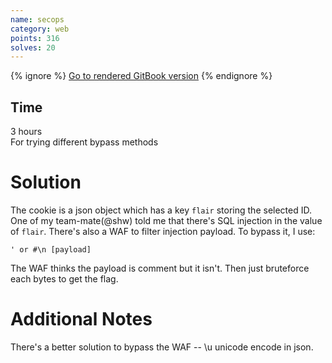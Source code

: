 ```yaml
---
name: secops
category: web
points: 316
solves: 20
---
```


{% ignore %}
[Go to rendered GitBook version](https://sasdf.cf/ctf-tasks-writeup/)
{% endignore %}


## Time
3 hours  
For trying different bypass methods

# Solution
The cookie is a json object which has a key `flair` storing the selected ID.
One of my team-mate(@shw) told me that there's SQL injection in the value of `flair`.
There's also a WAF to filter injection payload.
To bypass it, I use:
```
' or #\n [payload]
```
The WAF thinks the payload is comment but it isn't.
Then just bruteforce each bytes to get the flag.

# Additional Notes
There's a better solution to bypass the WAF -- \u unicode encode in json.

